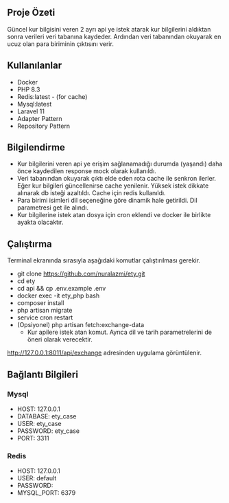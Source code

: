 ## Proje Özeti

Güncel kur bilgisini veren 2 ayrı api ye istek atarak kur bilgilerini aldıktan sonra verileri veri tabanına kaydeder. Ardından veri tabanından okuyarak en ucuz olan para biriminin çıktısını verir.

## Kullanılanlar

- Docker
- PHP 8.3
- Redis:latest - (for cache)
- Mysql:latest
- Laravel 11
- Adapter Pattern
- Repository Pattern

## Bilgilendirme

- Kur bilgilerini veren api ye erişim sağlanamadığı durumda (yaşandı) daha önce kaydedilen response mock olarak kullanıldı.
- Veri tabanından okuyarak çıktı elde eden rota cache ile senkron ilerler. Eğer kur bilgileri güncellenirse cache yenilenir. Yüksek istek dikkate alınarak db isteği azaltıldı. Cache için redis kullanıldı.
- Para birimi isimleri dil seçeneğine göre dinamik hale getirildi. Dil parametresi get ile alındı.  
- Kur bilgilerine istek atan dosya için cron eklendi ve docker ile birlikte ayakta olacaktır.

## Çalıştırma

Terminal ekranında sırasıyla aşağıdaki komutlar çalıştırılması gerekir.

- git clone https://github.com/nuralazmi/ety.git
- cd ety
- cd api && cp .env.example .env
- docker exec -it ety_php bash
- composer install
- php artisan migrate
- service cron restart
- (Opsiyonel) php artisan fetch:exchange-data
  - Kur apilere istek atan komut. Ayrıca dil ve tarih parametrelerini de öneri olarak verecektir.

http://127.0.0.1:8011/api/exchange adresinden uygulama görüntülenir.


## Bağlantı Bilgileri


### Mysql

- HOST: 127.0.0.1
- DATABASE: ety_case 
- USER: ety_case 
- PASSWORD: ety_case
- PORT: 3311

### Redis

- HOST: 127.0.0.1
- USER: default
- PASSWORD:
- MYSQL_PORT: 6379








